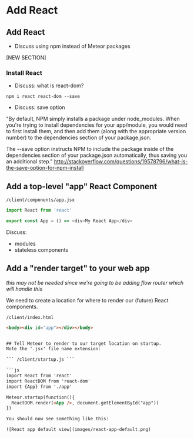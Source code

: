 # Add React

## Add React
- Discuss using npm instead of Meteor packages

[NEW SECTION]

### Install React
- Discuss: what is react-dom?

``` npm i react react-dom --save  ```

- Discuss: save option

"By default, NPM simply installs a package under node_modules. When you're trying to install dependencies for your app/module, you would need to first install them, and then add them (along with the appropriate version number) to the dependencies section of your package.json.

The --save option instructs NPM to include the package inside of the dependencies section of your package.json automatically, thus saving you an additional step."
http://stackoverflow.com/questions/19578796/what-is-the-save-option-for-npm-install

## Add a top-level "app" React Component

``` /client/components/app.jsx ```

```js
import React from 'react'

export const App = () => <div>My React App</div>

```
Discuss: 
- modules
- stateless components


## Add a "render target" to your web app
_this may not be needed since we're going to be adding flow router which will handle this_

We need to create a location for where to render our (future) React components.

``` /client/index.html ```


```html
<body><div id="app"></div></body>


## Tell Meteor to render to our target location on startup. 
Note the '.jsx' file name extension:

``` /client/startup.js ```

```js
import React from 'react'
import ReactDOM from 'react-dom'
import {App} from './app'

Meteor.startup(function(){
  ReactDOM.render(<App />, document.getElementById("app"))
})

You should now see something like this:

![React app default view](images/react-app-default.png)
